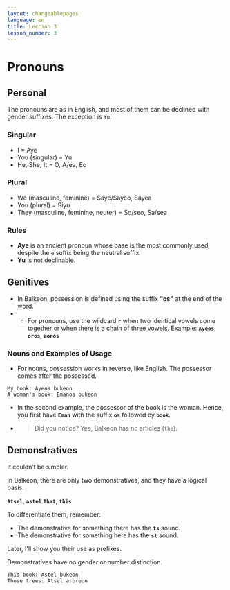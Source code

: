 ```yaml
---
layout: changeablepages
language: en
title: Lección 3
lesson_number: 3
---
```


# Pronouns

## Personal

The pronouns are as in English, and most of them can be declined with gender suffixes. The exception is `Yu`.

### Singular

- I = Aye
- You (singular) = Yu
- He, She, It = O, A/ea, Eo

### Plural

- We (masculine, feminine) = Saye/Sayeo, Sayea
- You (plural) = Siyu
- They (masculine, feminine, neuter) = So/seo, Sa/sea

### Rules

- **Aye** is an ancient pronoun whose base is the most commonly used, despite the `e` suffix being the neutral suffix.
- **Yu** is not declinable.

## Genitives 

- In Balkeon, possession is defined using the suffix **"os"** at the end of the word.
- - For pronouns, use the wildcard **`r`** when two identical vowels come together or when there is a chain of three vowels.
  Example: **`Ayeos`**, **`oros`**, **`aoros`**

### Nouns and Examples of Usage

- For nouns, possession works in reverse, like English. The possessor comes after the possessed.

```
My book: Ayeos bukeon
A woman's book: Emanos bukeon
```

- In the second example, the possessor of the book is the woman. Hence, you first have **`Eman`** with the suffix **`os`** followed by **`book`**.
- > Did you notice? Yes, Balkeon has no articles (`the`).

## Demonstratives

It couldn’t be simpler.

In Balkeon, there are only two demonstratives, and they have a logical basis.

**`Atsel`**, **`astel`**
**`That`**, **`this`**

To differentiate them, remember:
- The demonstrative for something there has the **`ts`** sound.
- The demonstrative for something here has the **`st`** sound.

Later, I'll show you their use as prefixes.

Demonstratives have no gender or number distinction.

```
This book: Astel bukeon
Those trees: Atsel arbreon
```
